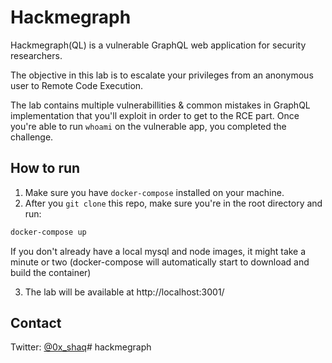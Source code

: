 # Hackmegraph

Hackmegraph(QL) is a vulnerable GraphQL web application for security researchers. 

The objective in this lab is to escalate your privileges from an anonymous user to Remote Code Execution.

The lab contains multiple vulnerabillities & common mistakes in GraphQL implementation that you'll exploit in order to get to the RCE part. Once you're able to run ``whoami`` on the vulnerable app, you completed the challenge. 


## How to run 
1. Make sure you have ``docker-compose`` installed on your machine.
2. After you ``git clone`` this repo, make sure you're in the root directory and run:
```bash
docker-compose up
```
If you don't already have a local mysql and node images, it might take a minute or two (docker-compose will automatically start to download and build the container)

3. The lab will be available at http://localhost:3001/


## Contact
Twitter: [@0x_shaq](//twitter.com/0x_shaq)# hackmegraph
